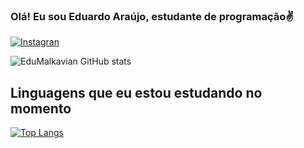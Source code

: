 ### Olá! Eu sou Eduardo Araújo, estudante de programação✌️

[![Instagran](https://img.shields.io/badge/Instagram-E4405F?style=for-the-badge&logo=instagram&logoColor=white)](https://www.instagram.com/edumalkavian/)

![EduMalkavian GitHub stats](https://github-readme-stats.vercel.app/api?username=EduardoMalkavian&show_icons=true&theme=radical)


## Linguagens que eu estou estudando no momento

[![Top Langs](https://github-readme-stats.vercel.app/api/top-langs/?username=EduardoMalkavian)](https://github.com//github-readme-stats)
